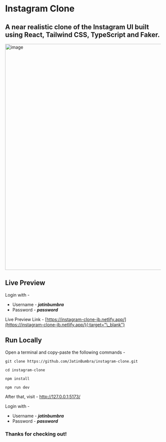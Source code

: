 # Instagram Clone

## A near realistic clone of the Instagram UI built using React, Tailwind CSS, TypeScript and Faker.

<img width="729" alt="image" src="https://user-images.githubusercontent.com/56374584/194708543-1886d76a-f845-45f3-906d-391cc353781e.png">


## Live Preview
Login with -
- Username - ***jatinbumbra***
- Password - ***password***

Live Preview Link - [https://instagram-clone-jb.netlify.app/](https://instagram-clone-jb.netlify.app/){:target="\_blank"}



## Run Locally
Open a terminal and copy-paste the following commands -
```
git clone https://github.com/JatinBumbra/instagram-clone.git
```
```
cd instagram-clone
```
```
npm install
```
```
npm run dev
```

After that, visit - http://127.0.0.1:5173/

Login with -
- Username - ***jatinbumbra***
- Password - ***password***



### Thanks for checking out!
